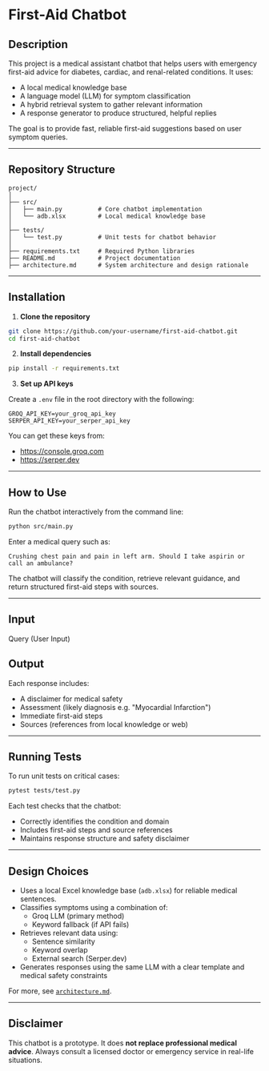 # First-Aid Chatbot

## Description

This project is a medical assistant chatbot that helps users with emergency first-aid advice for diabetes, cardiac, and renal-related conditions. It uses:

- A local medical knowledge base
- A language model (LLM) for symptom classification
- A hybrid retrieval system to gather relevant information
- A response generator to produce structured, helpful replies

The goal is to provide fast, reliable first-aid suggestions based on user symptom queries.

---

## Repository Structure

```
project/
│
├── src/
│   ├── main.py          # Core chatbot implementation
│   └── adb.xlsx         # Local medical knowledge base
│
├── tests/
│   └── test.py          # Unit tests for chatbot behavior
│
├── requirements.txt     # Required Python libraries
├── README.md            # Project documentation
├── architecture.md      # System architecture and design rationale
```

---

## Installation

1. **Clone the repository**

```bash
git clone https://github.com/your-username/first-aid-chatbot.git
cd first-aid-chatbot
```

2. **Install dependencies**

```bash
pip install -r requirements.txt
```

3. **Set up API keys**

Create a `.env` file in the root directory with the following:

```
GROQ_API_KEY=your_groq_api_key
SERPER_API_KEY=your_serper_api_key
```

You can get these keys from:
- https://console.groq.com
- https://serper.dev

---

## How to Use

Run the chatbot interactively from the command line:

```bash
python src/main.py
```

Enter a medical query such as:

```
Crushing chest pain and pain in left arm. Should I take aspirin or call an ambulance?
```

The chatbot will classify the condition, retrieve relevant guidance, and return structured first-aid steps with sources.

---

## Input
Query (User Input)

## Output

Each response includes:
- A disclaimer for medical safety
- Assessment (likely diagnosis e.g. "Myocardial Infarction")
- Immediate first-aid steps
- Sources (references from local knowledge or web)


---

## Running Tests

To run unit tests on critical cases:

```bash
pytest tests/test.py
```

Each test checks that the chatbot:
- Correctly identifies the condition and domain
- Includes first-aid steps and source references
- Maintains response structure and safety disclaimer

---

## Design Choices

- Uses a local Excel knowledge base (`adb.xlsx`) for reliable medical sentences.
- Classifies symptoms using a combination of:
  - Groq LLM (primary method)
  - Keyword fallback (if API fails)
- Retrieves relevant data using:
  - Sentence similarity
  - Keyword overlap
  - External search (Serper.dev)
- Generates responses using the same LLM with a clear template and medical safety constraints

For more, see [`architecture.md`](architecture.md).

---

## Disclaimer

This chatbot is a prototype. It does **not replace professional medical advice**. Always consult a licensed doctor or emergency service in real-life situations.
